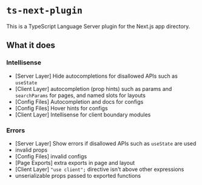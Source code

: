# `ts-next-plugin`

This is a TypeScript Language Server plugin for the Next.js app directory.

## What it does

### Intellisense

- \[Server Layer\] Hide autocompletions for disallowed APIs such as `useState`
- \[Client Layer\] autocompletion (prop hints) such as params and `searchParams` for pages, and named slots for layouts
- \[Config Files\] Autocompletion and docs for configs
- \[Config Files\] Hover hints for configs
- \[Client Layer\] Intellisense for client boundary modules

### Errors

- \[Server Layer\] Show errors if disallowed APIs such as `useState` are used
- invalid props
- \[Config Files\] invalid configs
- \[Page Exports\] extra exports in page and layout
- \[Client Layer\] `"use client";` directive isn't above other expressions
- unserializable props passed to exported functions
